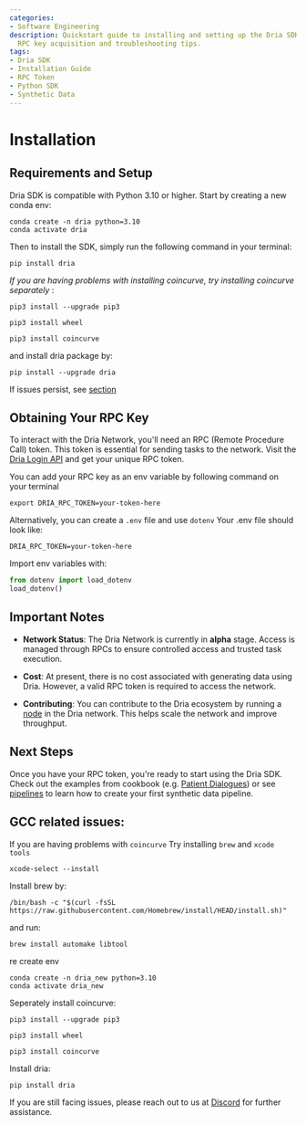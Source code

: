```yaml
---
categories:
- Software Engineering
description: Quickstart guide to installing and setting up the Dria SDK, including
  RPC key acquisition and troubleshooting tips.
tags:
- Dria SDK
- Installation Guide
- RPC Token
- Python SDK
- Synthetic Data
---
```


# Installation

## Requirements and Setup

Dria SDK is compatible with Python 3.10 or higher. Start by creating a new conda env:

```commandline
conda create -n dria python=3.10
conda activate dria
```

Then to install the SDK, simply run the following command in your terminal:

```commandline
pip install dria
```

_If you are having problems with installing coincurve, try installing coincurve separately_ :

```commandline
pip3 install --upgrade pip3

pip3 install wheel

pip3 install coincurve
```

and install dria package by:

```commandline
pip install --upgrade dria
```

If issues persist, see [section](#gcc-related-issues)

## Obtaining Your RPC Key

To interact with the Dria Network, you'll need an RPC (Remote Procedure Call) token. This token is essential for sending tasks to the network.
Visit the [Dria Login API](https://dkn.dria.co/auth/generate-token) and get your unique RPC token.

You can add your RPC key as an env variable by following command on your terminal
```commandline
export DRIA_RPC_TOKEN=your-token-here
```

Alternatively, you can create a `.env` file and use `dotenv`
Your .env file should look like:
```dotenv
DRIA_RPC_TOKEN=your-token-here
```
Import env variables with:
```python
from dotenv import load_dotenv
load_dotenv()
```

## Important Notes

- **Network Status**: The Dria Network is currently in __alpha__ stage. Access is managed through RPCs to ensure controlled access and trusted task execution.

- **Cost**: At present, there is no cost associated with generating data using Dria. However, a valid RPC token is required to access the network.

- **Contributing**: You can contribute to the Dria ecosystem by running a [node](https://dria.co/join) in the Dria network. This helps scale the network and improve throughput.

## Next Steps

Once you have your RPC token, you're ready to start using the Dria SDK. Check out the examples from cookbook (e.g. [Patient Dialogues](cookbook/patient_dialogues.md)) or see [pipelines](how-to/pipelines.md) to learn how to create your first synthetic data pipeline.


## GCC related issues:

If you are having problems with `coincurve`
Try installing `brew` and `xcode tools`
    
```commandline
xcode-select --install
```

Install brew by:

```commandline
/bin/bash -c "$(curl -fsSL https://raw.githubusercontent.com/Homebrew/install/HEAD/install.sh)"
```

and run:

```commandline
brew install automake libtool
```

re create env

```commandline
conda create -n dria_new python=3.10
conda activate dria_new
```

Seperately install coincurve:

```commandline
pip3 install --upgrade pip3

pip3 install wheel

pip3 install coincurve
```

Install dria:

```commandline
pip install dria
```

If you are still facing issues, please reach out to us at [Discord](https://discord.gg/dria) for further assistance.
```